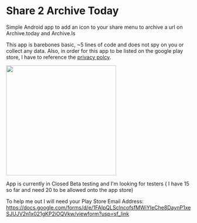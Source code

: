 # Share 2 Archive Today
 Simple Android app to add an icon to your share menu to archive a url on Archive.today and Archive.Is

This app is barebones basic, ~5 lines of code and does not spy on you or collect any data.
Also, in order for this app to be listed on the google play store, I have to reference the [privacy polcy](https://github.com/gabefair/Share-2-Archive-Today/blob/main/privacy.policy).

<img src="https://github.com/gabefair/Share-2-Archive-Today/assets/2096785/4a0c0e79-f6ff-48c0-819d-84687af98772" width="300">


App is currently in Closed Beta testing and I'm looking for testers ( I have 15 so far and need 20 to be allowed onto the app store)

To help me out I will need your Play Store Email Address: https://docs.google.com/forms/d/e/1FAIpQLSclncofsfMWiYIeChe8DaynP1xeSJUJV2n1x021gKP2iOQVkw/viewform?usp=sf_link
